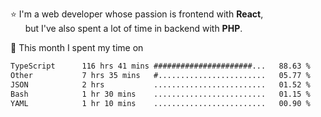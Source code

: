 ⭐ I'm a web developer whose passion is frontend with <b>React</b>,<br/>
&nbsp; &nbsp; &nbsp; but I've also spent a lot of time in backend with <b>PHP</b>.

📅 This month I spent my time on

<!--START_SECTION:waka-->

```txt
TypeScript      116 hrs 41 mins ######################...   88.63 %
Other           7 hrs 35 mins   #........................   05.77 %
JSON            2 hrs           .........................   01.52 %
Bash            1 hr 30 mins    .........................   01.15 %
YAML            1 hr 10 mins    .........................   00.90 %
```

<!--END_SECTION:waka-->
